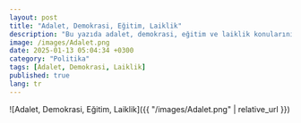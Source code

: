 ```yaml
---
layout: post
title: "Adalet, Demokrasi, Eğitim, Laiklik"
description: "Bu yazıda adalet, demokrasi, eğitim ve laiklik konularını ele alıyoruz."
image: /images/Adalet.png
date: 2025-01-13 05:04:34 +0300
category: "Politika"
tags: [Adalet, Demokrasi, Laiklik]
published: true
lang: tr
---
```

 

![Adalet, Demokrasi, Eğitim, Laiklik]({{ "/images/Adalet.png" | relative_url }})

<!-- Resmin sayfada görünmesi için -->
 
  
 
